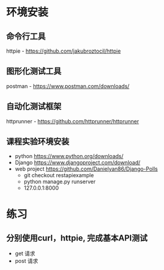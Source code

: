 # 环境安装
## 命令行工具
httpie - https://github.com/jakubroztocil/httpie 
## 图形化测试工具
postman - https://www.postman.com/downloads/
## 自动化测试框架
httprunner - https://github.com/httprunner/httprunner 
## 课程实验环境安装
- python https://www.python.org/downloads/
- Django https://www.djangoproject.com/download/
- web project https://github.com/Danielyan86/Django-Polls
    - git checkout restapiexample
    - python manage.py runserver
    - 127.0.0.1:8000

# 练习
## 分别使用curl，httpie, 完成基本API测试
- get 请求
- post 请求

